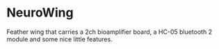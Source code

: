 # NeuroWing
Feather wing that carries a 2ch bioamplifier board, a HC-05 bluetooth 2 module and some nice little features.
